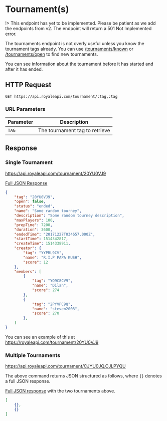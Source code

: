 # Tournament(s)

!> This endpoint has yet to be implemented. Please be patient as we add the endpoints from v2. The endpoint will return a 501 Not Implemented error.

The tournaments endpoint is not overly useful unless you know the tournament tags already. You can use [/tournaments/known](/endpoints/tournaments_known) or [/tournaments/open](/endpoints/tournaments_open) to find new tournaments.

You can see information about the tournament before it has started and after it has ended.

## HTTP Request

`GET https://api.royaleapi.com/tournament/:tag,:tag`


### URL Parameters

Parameter | Description
--- | ---
`TAG` | The tournament tag to retrieve

## Response

### Single Tournament

https://api.royaleapi.com/tournament/20YU0VJ9

<a href="/json/tournament_20YU0VJ9.json">Full JSON Response</a>

```json
{
    "tag": "20YU0VJ9",
    "open": false,
    "status": "ended",
    "name": "Some random tourney",
    "description": "Some random tourney description",
    "maxPlayers": 100,
    "prepTime": 7200,
    "duration": 3600,
    "endedTime": "20171227T034657.000Z",
    "startTime": 1514342817,
    "createTime": 1514338911,
    "creator": {
        "tag": "YYPRL9CV",
        "name": "R.I.P PAPA KUSH",
        "score": 12
    },
    "members": [
        {
            "tag": "YQ9C8CV9",
            "name": "Dilan",
            "score": 274
        },
        {
            "tag": "2PYVPC9Q",
            "name": "steven2003",
            "score": 270
        },
    ]
}
```

You can see an example of this at https://royaleapi.com/tournament/20YU0VJ9

### Multiple Tournaments

https://api.royaleapi.com/tournament/CJYU0JQ,CJLPYQU

The above command returns JSON structured as follows, where `{}` denotes a full JSON response.

<a href="/json/tournament_CJYU0JQ,CJLPYQU.json">Full JSON response</a> with the two tournaments above.

```json
[
    {},
    {}
]
```
